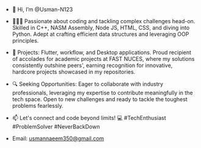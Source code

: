 - 👋 Hi, I’m @Usman-N123

- 👨🏻‍💻 Passionate about coding and tackling complex challenges head-on. Skilled in C++, NASM Assembly, Node JS, HTML, CSS, and diving into Python. Adept at crafting efficient data structures and leveraging OOP principles.

- 🚀 Projects: Flutter, workflow, and Desktop applications. Proud recipient of accolades for academic projects at FAST NUCES, where my solutions consistently outshine peers', earning recognition for innovative, hardcore projects showcased in my repositories.

- 🔍 Seeking Opportunities: Eager to collaborate with industry professionals, leveraging my expertise to contribute meaningfully in the tech space. Open to new challenges and ready to tackle the toughest problems fearlessly.

- 📫 Let's connect and code beyond limits! 💻 #TechEnthusiast #ProblemSolver #NeverBackDown
- Email: usmannaeem350@gmail.com

<!---
Usman-N123/Usman-N123 is a ✨ special ✨ repository because its `README.md` (this file) appears on your GitHub profile.
You can click the Preview link to take a look at your changes.
--->
